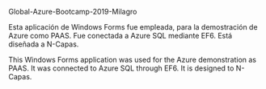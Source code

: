Global-Azure-Bootcamp-2019-Milagro

Esta aplicación de Windows Forms fue empleada, para la demostración de Azure como PAAS. Fue conectada a Azure SQL mediante EF6. Está diseñada a N-Capas.

This Windows Forms application was used for the Azure demonstration as PAAS. It was connected to Azure SQL through EF6. It is designed to N-Capas.
